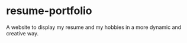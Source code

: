 # resume-portfolio
A website to display my resume and my hobbies in a more dynamic and creative way. 
